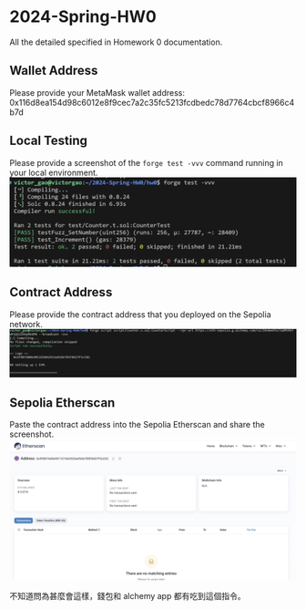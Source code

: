 # 2024-Spring-HW0

All the detailed specified in Homework 0 documentation.

## Wallet Address
Please provide your MetaMask wallet address:
0x116d8ea154d98c6012e8f9cec7a2c35fc5213fcdbedc78d7764cbcf8966c4b7d

## Local Testing
Please provide a screenshot of the `forge test -vvv` command running in your local environment.
![alt text](image.png)

## Contract Address
Please provide the contract address that you deployed on the Sepolia network.
![alt text](image-1.png)


## Sepolia Etherscan
Paste the contract address into the Sepolia Etherscan and share the screenshot.
![alt text](image-2.png)

不知道問為甚麼會這樣，錢包和 alchemy app 都有吃到這個指令。
